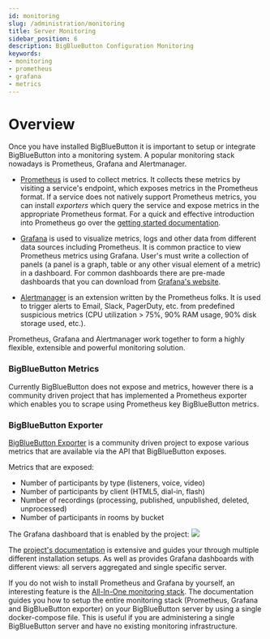 ```yaml
---
id: monitoring
slug: /administration/monitoring
title: Server Monitoring
sidebar_position: 6
description: BigBlueButton Configuration Monitoring
keywords:
- monitoring
- prometheus
- grafana
- metrics
---
```


# Overview
Once you have installed BigBlueButton it is important to setup or integrate BigBlueButton into a monitoring system.
A popular monitoring stack nowadays is Prometheus, Grafana and Alertmanager.

* [Prometheus](https://prometheus.io/) is used to collect metrics.
It collects these metrics by visiting a service's endpoint, which exposes metrics in the Prometheus format.
If a service does not natively support Prometheus metrics, you can install _exporters_ which query the service
and expose metrics in the appropriate Prometheus format.
For a quick and effective introduction into Prometheus go over the
 [getting started documentation](https://prometheus.io/docs/prometheus/latest/getting_started/).

* [Grafana](https://grafana.com/grafana/) is used to visualize metrics, logs and other data from different data sources 
including Prometheus.
It is common practice to view Prometheus metrics using Grafana.
User's must write a collection of panels (a panel is a graph, table or any other visual element of a metric) in a
dashboard.
For common dashboards there are pre-made dashboards that you can download from 
[Grafana's website](https://grafana.com/grafana/dashboards?orderBy=name&direction=asc).

* [Alertmanager](https://prometheus.io/docs/alerting/alertmanager/) is an extension written by the Prometheus folks.
It is used to trigger alerts to Email, Slack, PagerDuty, etc. from predefined suspicious metrics (CPU utilization > 75%, 
90% RAM usage, 90% disk storage used, etc.).

Prometheus, Grafana and Alertmanager work together to form a highly flexible, extensible and powerful monitoring solution.

### BigBlueButton Metrics
Currently BigBlueButton does not expose and metrics, however there is a community driven project that has implemented
a Prometheus exporter which enables you to scrape using Prometheus key BigBlueButton metrics.

### BigBlueButton Exporter
[BigBlueButton Exporter](https://github.com/greenstatic/bigbluebutton-exporter) is a community driven project to expose 
various metrics that are available via the API that BigBlueButton exposes.

Metrics that are exposed:
* Number of participants by type (listeners, voice, video)
* Number of participants by client (HTML5, dial-in, flash)
* Number of recordings (processing, published, unpublished, deleted, unprocessed)
* Number of participants in rooms by bucket

The Grafana dashboard that is enabled by the project:
![](https://bigbluebutton-exporter.greenstatic.dev/assets/img_grafana_dashboard_server_instance.png)

The [project's documentation](https://bigbluebutton-exporter.greenstatic.dev/) is extensive and guides your through
multiple different installation setups.
As well as provides Grafana dashboards with different views: all servers aggregated and single specific server.

If you do not wish to install Prometheus and Grafana by yourself, an interesting feature is the 
[All-In-One monitoring stack](https://bigbluebutton-exporter.greenstatic.dev/installation/all_in_one_monitoring_stack/). 
The documentation guides you how to setup the entire monitoring stack (Prometheus, Grafana and BigBlueButton exporter) 
on your BigBlueButton server by using a single docker-compose file. 
This is useful if you are administering a single BigBlueButton server and have no existing monitoring infrastructure.
